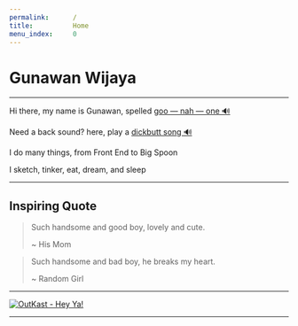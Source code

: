 ```yaml
---
permalink:      /
title:          Home
menu_index:     0
---
```

# Gunawan Wijaya[](# '{">":"find","tag":"main","className":"align-center"}')

---

Hi there, my name is Gunawan, spelled [goo — nah — one 🔊](https://gunawan.wijaya.cc/assets/sounds/gunawan.mp3 '{">":"audio"}')

Need a back sound? here, play a [dickbutt song 🔊](https://gunawan.wijaya.cc/assets/sounds/dickbutt.mp3 '{">":"audio"}')

I do many things, from Front End to Big Spoon

I sketch, tinker, eat, dream, and sleep

---

## Inspiring Quote

> Such handsome and good boy, lovely and cute.
>
> ~ His Mom

> Such handsome and bad boy, he breaks my heart.
>
> ~ Random Girl

---

[![OutKast - Hey Ya!][img]][uri]

---

[img]: http://img.youtube.com/vi/PWgvGjAhvIw/hqdefault.jpg 'OutKast - Hey Ya!'
[uri]: https://www.youtube.com/embed/PWgvGjAhvIw '[{">":"embed","className":"embed ratio ratio-4-3"}, {">":"wrap","tag":"figure","figcaption":"Alright, alright, alright, alright"}]'
